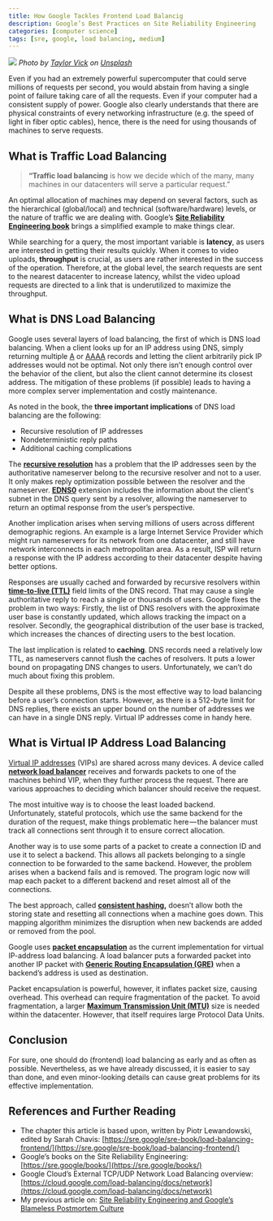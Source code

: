 ```yaml
---
title: How Google Tackles Frontend Load Balancig
description: Google’s Best Practices on Site Reliability Engineering
categories: [computer science]
tags: [sre, google, load balancing, medium]
---
```


![](https://cdn-images-1.medium.com/max/800/0*ouNajDWQsT5SMHfP)
_Photo by [Taylor Vick](https://unsplash.com/@tvick?utm_source=medium&utm_medium=referral) on [Unsplash](https://unsplash.com?utm_source=medium&utm_medium=referral)_


Even if you had an extremely powerful supercomputer that could serve millions of requests per second, you would abstain from having a single point of failure taking care of all the requests. Even if your computer had a consistent supply of power. Google also clearly understands that there are physical constraints of every networking infrastructure (e.g. the speed of light in fiber optic cables), hence, there is the need for using thousands of machines to serve requests.

## What is Traffic Load Balancing

> **“Traffic load balancing** is how we decide which of the many, many machines in our datacenters will serve a particular request.”

An optimal allocation of machines may depend on several factors, such as the hierarchical (global/local) and technical (software/hardware) levels, or the nature of traffic we are dealing with. Google’s [**Site Reliability Engineering book**](https://sre.google/sre-book/load-balancing-frontend/) brings a simplified example to make things clear.

While searching for a query, the most important variable is **latency**, as users are interested in getting their results quickly. When it comes to video uploads, **throughput** is crucial, as users are rather interested in the success of the operation. Therefore, at the global level, the search requests are sent to the nearest datacenter to increase latency, whilst the video upload requests are directed to a link that is underutilized to maximize the throughput.

## What is DNS Load Balancing

Google uses several layers of load balancing, the first of which is DNS load balancing. When a client looks up for an IP address using DNS, simply returning multiple [A](https://support.dnsimple.com/articles/a-record/) or [AAAA](https://support.dnsimple.com/articles/aaaa-record/#:~:text=An%20AAAA%20record%20is%20used,server%2C%20rather%20than%20the%20IPv4.) records and letting the client arbitrarily pick IP addresses would not be optimal. Not only there isn’t enough control over the behavior of the client, but also the client cannot determine its closest address. The mitigation of these problems (if possible) leads to having a more complex server implementation and costly maintenance.

As noted in the book, the **three important implications** of DNS load balancing are the following:

*   Recursive resolution of IP addresses
*   Nondeterministic reply paths
*   Additional caching complications

The [**recursive resolution**](https://www.geeksforgeeks.org/address-resolution-in-dns-domain-name-server/) has a problem that the IP addresses seen by the authoritative nameserver belong to the recursive resolver and not to a user. It only makes reply optimization possible between the resolver and the nameserver. [**EDNS0**](https://en.wikipedia.org/wiki/Extension_mechanisms_for_DNS) extension includes the information about the client's subnet in the DNS query sent by a resolver, allowing the nameserver to return an optimal response from the user’s perspective.

Another implication arises when serving millions of users across different demographic regions. An example is a large Internet Service Provider which might run nameservers for its network from one datacenter, and still have network interconnects in each metropolitan area. As a result, ISP will return a response with the IP address according to their datacenter despite having better options.

Responses are usually cached and forwarded by recursive resolvers within [**time-to-live (TTL)**](https://en.wikipedia.org/wiki/Time_to_live) field limits of the DNS record. That may cause a single authoritative reply to reach a single or thousands of users. Google fixes the problem in two ways: Firstly, the list of DNS resolvers with the approximate user base is constantly updated, which allows tracking the impact on a resolver. Secondly, the geographical distribution of the user base is tracked, which increases the chances of directing users to the best location.

The last implication is related to **caching**. DNS records need a relatively low TTL, as nameservers cannot flush the caches of resolvers. It puts a lower bound on propagating DNS changes to users. Unfortunately, we can’t do much about fixing this problem.

Despite all these problems, DNS is the most effective way to load balancing before a user’s connection starts. However, as there is a 512-byte limit for DNS replies, there exists an upper bound on the number of addresses we can have in a single DNS reply. Virtual IP addresses come in handy here.

## What is Virtual IP Address Load Balancing

[Virtual IP addresses](https://en.wikipedia.org/wiki/Virtual_IP_address) (VIPs) are shared across many devices. A device called [**network load balancer**](https://docs.aws.amazon.com/elasticloadbalancing/latest/network/introduction.html) receives and forwards packets to one of the machines behind VIP, when they further process the request. There are various approaches to deciding which balancer should receive the request.

The most intuitive way is to choose the least loaded backend. Unfortunately, stateful protocols, which use the same backend for the duration of the request, make things problematic here — the balancer must track all connections sent through it to ensure correct allocation.

Another way is to use some parts of a packet to create a connection ID and use it to select a backend. This allows all packets belonging to a single connection to be forwarded to the same backend. However, the problem arises when a backend fails and is removed. The program logic now will map each packet to a different backend and reset almost all of the connections.

The best approach, called [**consistent hashing**](https://www.toptal.com/big-data/consistent-hashing#:~:text=Consistent%20Hashing%20is%20a%20distributed,without%20affecting%20the%20overall%20system.)**,** doesn’t allow both the storing state and resetting all connections when a machine goes down. This mapping algorithm minimizes the disruption when new backends are added or removed from the pool.

Google uses [**packet encapsulation**](https://research.google/pubs/pub44824/) as the current implementation for virtual IP-address load balancing. A load balancer puts a forwarded packet into another IP packet with [**Generic Routing Encapsulation (GRE)**](https://tools.ietf.org/html/rfc1702) when a backend’s address is used as destination.

Packet encapsulation is powerful, however, it inflates packet size, causing overhead. This overhead can require fragmentation of the packet. To avoid fragmentation, a larger [**Maximum Transmission Unit (MTU)**](https://www.imperva.com/blog/mtu-mss-explained/#:~:text=A%20maximum%20transmission%20unit%20%28MTU,each%20packet%20in%20any%20transmission.) size is needed within the datacenter. However, that itself requires large Protocol Data Units.

## Conclusion

For sure, one should do (frontend) load balancing as early and as often as possible. Nevertheless, as we have already discussed, it is easier to say than done, and even minor-looking details can cause great problems for its effective implementation.

## References and Further Reading

*   The chapter this article is based upon, written by Piotr Lewandowski,  
    edited by Sarah Chavis: [https://sre.google/sre-book/load-balancing-frontend/](https://sre.google/sre-book/load-balancing-frontend/)
*   Google’s books on the Site Reliability Engineering: [https://sre.google/books/](https://sre.google/books/)
*   Google Cloud’s External TCP/UDP Network Load Balancing overview: [https://cloud.google.com/load-balancing/docs/network](https://cloud.google.com/load-balancing/docs/network)
*   My previous article on: [Site Reliability Engineering and Google’s Blameless Postmortem Culture](/posts/postmortem)